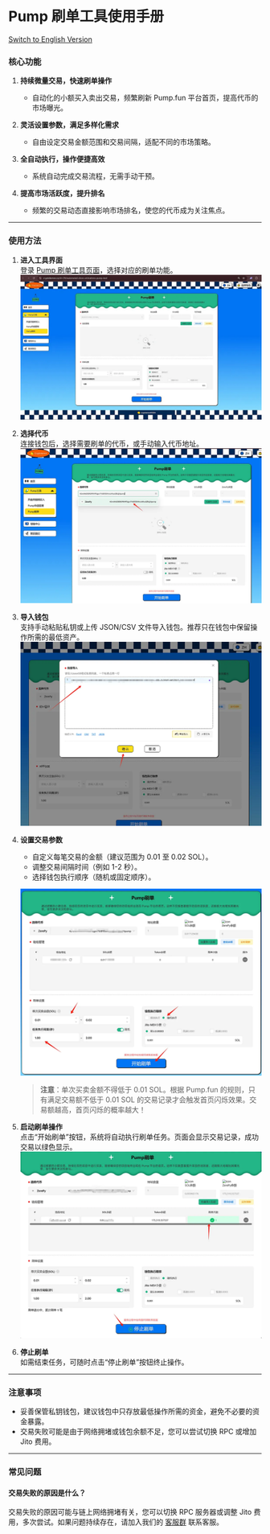 # Pump 刷单工具使用手册
[Switch to English Version](../en/automated-show-animations-pump.md)
### 核心功能


1. **持续微量交易，快速刷单操作**
   - 自动化的小额买入卖出交易，频繁刷新 Pump.fun 平台首页，提高代币的市场曝光。

2. **灵活设置参数，满足多样化需求**
   - 自由设定交易金额范围和交易间隔，适配不同的市场策略。

3. **全自动执行，操作便捷高效**
   - 系统自动完成交易流程，无需手动干预。

4. **提高市场活跃度，提升排名**
   - 频繁的交易动态直接影响市场排名，使您的代币成为关注焦点。

---

### 使用方法


1. **进入工具界面**  
   登录 [Pump 刷单工具页面](https://cryptolemon.co/zh-CN/automated-show-animations-pump-tool)，选择对应的刷单功能。
   ![Alt text](image/automated-show-animations-pump-tool-1.png)

2. **选择代币**  
   连接钱包后，选择需要刷单的代币，或手动输入代币地址。
  ![Alt text](image/automated-show-animations-pump-tool-2.png) 

3. **导入钱包**  
   支持手动粘贴私钥或上传 JSON/CSV 文件导入钱包。推荐只在钱包中保留操作所需的最低资产。
![Alt text](image/automated-show-animations-pump-tool-3.png)
4. **设置交易参数**  
   - 自定义每笔交易的金额（建议范围为 0.01 至 0.02 SOL）。  
   - 调整交易间隔时间（例如 1-2 秒）。  
   - 选择钱包执行顺序（随机或固定顺序）。 

    ![Alt text](image/automated-show-animations-pump-tool-4.png)

   > **注意**：单次买卖金额不得低于 0.01 SOL。根据 Pump.fun 的规则，只有满足交易额不低于 0.01 SOL 的交易记录才会触发首页闪烁效果。交易额越高，首页闪烁的概率越大！


5. **启动刷单操作**  
   点击“开始刷单”按钮，系统将自动执行刷单任务。页面会显示交易记录，成功交易以绿色显示。
![Alt text](image/automated-show-animations-pump-tool-5.png)

6. **停止刷单**  
   如需结束任务，可随时点击“停止刷单”按钮终止操作。

---

### 注意事项
- 妥善保管私钥钱包，建议钱包中只存放最低操作所需的资金，避免不必要的资金暴露。
- 交易失败可能是由于网络拥堵或钱包余额不足，您可以尝试切换 RPC 或增加 Jito 费用。

---

### 常见问题

#### 交易失败的原因是什么？
交易失败的原因可能与链上网络拥堵有关，您可以切换 RPC 服务器或调整 Jito 费用，多次尝试。如果问题持续存在，请加入我们的 [客服群](https://t.me/cryptolemongroup) 联系客服。

